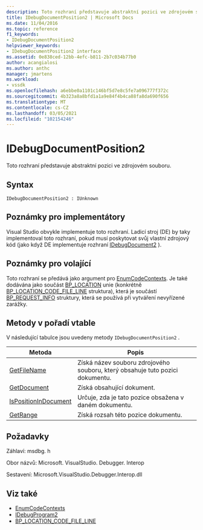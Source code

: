 ```yaml
---
description: Toto rozhraní představuje abstraktní pozici ve zdrojovém souboru.
title: IDebugDocumentPosition2 | Microsoft Docs
ms.date: 11/04/2016
ms.topic: reference
f1_keywords:
- IDebugDocumentPosition2
helpviewer_keywords:
- IDebugDocumentPosition2 interface
ms.assetid: 0e838ced-12bb-4efc-b811-2b7c034b77b0
author: acangialosi
ms.author: anthc
manager: jmartens
ms.workload:
- vssdk
ms.openlocfilehash: a6ebbe0a1101c146bf5d7e8c5fe7a096777f372c
ms.sourcegitcommit: 4b323a8a8bfd1a1a9e84f4b4ca88fa8da690f656
ms.translationtype: MT
ms.contentlocale: cs-CZ
ms.lasthandoff: 03/05/2021
ms.locfileid: "102154246"
---
```

# <a name="idebugdocumentposition2"></a>IDebugDocumentPosition2
Toto rozhraní představuje abstraktní pozici ve zdrojovém souboru.

## <a name="syntax"></a>Syntax

```
IDebugDocumentPosition2 : IUnknown
```

## <a name="notes-for-implementers"></a>Poznámky pro implementátory
 Visual Studio obvykle implementuje toto rozhraní. Ladicí stroj (DE) by taky implementoval toto rozhraní, pokud musí poskytovat svůj vlastní zdrojový kód (jako když DE implementuje rozhraní [IDebugDocument2](../../../extensibility/debugger/reference/idebugdocument2.md) ).

## <a name="notes-for-callers"></a>Poznámky pro volající
 Toto rozhraní se předává jako argument pro [EnumCodeContexts](../../../extensibility/debugger/reference/idebugprogram2-enumcodecontexts.md). Je také dodávána jako součást [BP_LOCATION](../../../extensibility/debugger/reference/bp-location.md) unie (konkrétně [BP_LOCATION_CODE_FILE_LINE](../../../extensibility/debugger/reference/bp-location-code-file-line.md) struktura), která je součástí [BP_REQUEST_INFO](../../../extensibility/debugger/reference/bp-request-info.md) struktury, která se používá při vytváření nevyřízené zarážky.

## <a name="methods-in-vtable-order"></a>Metody v pořadí vtable
 V následující tabulce jsou uvedeny metody `IDebugDocumentPosition2` .

|Metoda|Popis|
|------------|-----------------|
|[GetFileName](../../../extensibility/debugger/reference/idebugdocumentposition2-getfilename.md)|Získá název souboru zdrojového souboru, který obsahuje tuto pozici dokumentu.|
|[GetDocument](../../../extensibility/debugger/reference/idebugdocumentposition2-getdocument.md)|Získá obsahující dokument.|
|[IsPositionInDocument](../../../extensibility/debugger/reference/idebugdocumentposition2-ispositionindocument.md)|Určuje, zda je tato pozice obsažena v daném dokumentu.|
|[GetRange](../../../extensibility/debugger/reference/idebugdocumentposition2-getrange.md)|Získá rozsah této pozice dokumentu.|

## <a name="requirements"></a>Požadavky
 Záhlaví: msdbg. h

 Obor názvů: Microsoft. VisualStudio. Debugger. Interop

 Sestavení: Microsoft.VisualStudio.Debugger.Interop.dll

## <a name="see-also"></a>Viz také
- [EnumCodeContexts](../../../extensibility/debugger/reference/idebugprogram2-enumcodecontexts.md)
- [IDebugProgram2](../../../extensibility/debugger/reference/idebugprogram2.md)
- [BP_LOCATION_CODE_FILE_LINE](../../../extensibility/debugger/reference/bp-location-code-file-line.md)
